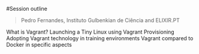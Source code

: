 #Session outline
> Pedro Fernandes, Instituto Gulbenkian de Ciência and ELIXIR.PT

What is Vagrant? 
Launching a Tiny Linux using Vagrant 
Provisioning
Adopting Vagrant technology in training environments
Vagrant compared to Docker in specific aspects
